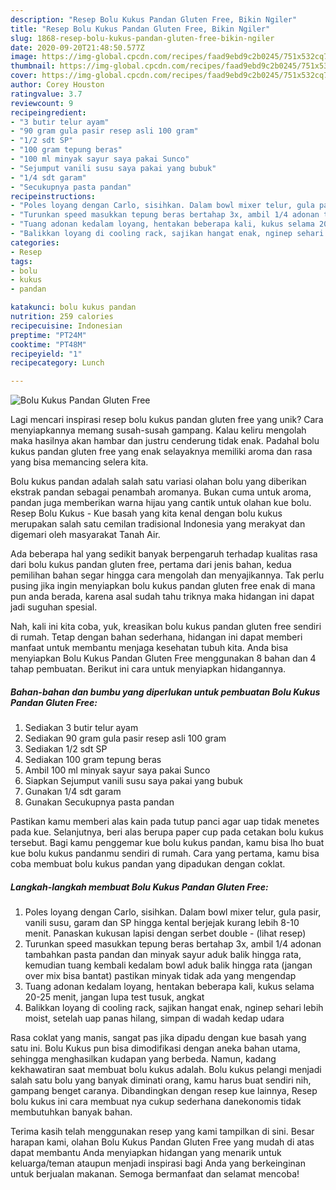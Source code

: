 ```yaml
---
description: "Resep Bolu Kukus Pandan Gluten Free, Bikin Ngiler"
title: "Resep Bolu Kukus Pandan Gluten Free, Bikin Ngiler"
slug: 1868-resep-bolu-kukus-pandan-gluten-free-bikin-ngiler
date: 2020-09-20T21:48:50.577Z
image: https://img-global.cpcdn.com/recipes/faad9ebd9c2b0245/751x532cq70/bolu-kukus-pandan-gluten-free-foto-resep-utama.jpg
thumbnail: https://img-global.cpcdn.com/recipes/faad9ebd9c2b0245/751x532cq70/bolu-kukus-pandan-gluten-free-foto-resep-utama.jpg
cover: https://img-global.cpcdn.com/recipes/faad9ebd9c2b0245/751x532cq70/bolu-kukus-pandan-gluten-free-foto-resep-utama.jpg
author: Corey Houston
ratingvalue: 3.7
reviewcount: 9
recipeingredient:
- "3 butir telur ayam"
- "90 gram gula pasir resep asli 100 gram"
- "1/2 sdt SP"
- "100 gram tepung beras"
- "100 ml minyak sayur saya pakai Sunco"
- "Sejumput vanili susu saya pakai yang bubuk"
- "1/4 sdt garam"
- "Secukupnya pasta pandan"
recipeinstructions:
- "Poles loyang dengan Carlo, sisihkan. Dalam bowl mixer telur, gula pasir, vanili susu, garam dan SP hingga kental berjejak kurang lebih 8-10 menit. Panaskan kukusan lapisi dengan serbet double             (lihat resep)"
- "Turunkan speed masukkan tepung beras bertahap 3x, ambil 1/4 adonan tambahkan pasta pandan dan minyak sayur aduk balik hingga rata, kemudian tuang kembali kedalam bowl aduk balik hingga rata (jangan over mix bisa bantat) pastikan minyak tidak ada yang mengendap"
- "Tuang adonan kedalam loyang, hentakan beberapa kali, kukus selama 20-25 menit, jangan lupa test tusuk, angkat"
- "Balikkan loyang di cooling rack, sajikan hangat enak, nginep sehari lebih moist, setelah uap panas hilang, simpan di wadah kedap udara"
categories:
- Resep
tags:
- bolu
- kukus
- pandan

katakunci: bolu kukus pandan 
nutrition: 259 calories
recipecuisine: Indonesian
preptime: "PT24M"
cooktime: "PT48M"
recipeyield: "1"
recipecategory: Lunch

---
```



![Bolu Kukus Pandan Gluten Free](https://img-global.cpcdn.com/recipes/faad9ebd9c2b0245/751x532cq70/bolu-kukus-pandan-gluten-free-foto-resep-utama.jpg)

Lagi mencari inspirasi resep bolu kukus pandan gluten free yang unik? Cara menyiapkannya memang susah-susah gampang. Kalau keliru mengolah maka hasilnya akan hambar dan justru cenderung tidak enak. Padahal bolu kukus pandan gluten free yang enak selayaknya memiliki aroma dan rasa yang bisa memancing selera kita.

Bolu kukus pandan adalah salah satu variasi olahan bolu yang diberikan ekstrak pandan sebagai penambah aromanya. Bukan cuma untuk aroma, pandan juga memberikan warna hijau yang cantik untuk olahan kue bolu. Resep Bolu Kukus - Kue basah yang kita kenal dengan bolu kukus merupakan salah satu cemilan tradisional Indonesia yang merakyat dan digemari oleh masyarakat Tanah Air.

Ada beberapa hal yang sedikit banyak berpengaruh terhadap kualitas rasa dari bolu kukus pandan gluten free, pertama dari jenis bahan, kedua pemilihan bahan segar hingga cara mengolah dan menyajikannya. Tak perlu pusing jika ingin menyiapkan bolu kukus pandan gluten free enak di mana pun anda berada, karena asal sudah tahu triknya maka hidangan ini dapat jadi suguhan spesial.


Nah, kali ini kita coba, yuk, kreasikan bolu kukus pandan gluten free sendiri di rumah. Tetap dengan bahan sederhana, hidangan ini dapat memberi manfaat untuk membantu menjaga kesehatan tubuh kita. Anda bisa menyiapkan Bolu Kukus Pandan Gluten Free menggunakan 8 bahan dan 4 tahap pembuatan. Berikut ini cara untuk menyiapkan hidangannya.

<!--inarticleads1-->

##### Bahan-bahan dan bumbu yang diperlukan untuk pembuatan Bolu Kukus Pandan Gluten Free:

1. Sediakan 3 butir telur ayam
1. Sediakan 90 gram gula pasir resep asli 100 gram
1. Sediakan 1/2 sdt SP
1. Sediakan 100 gram tepung beras
1. Ambil 100 ml minyak sayur saya pakai Sunco
1. Siapkan Sejumput vanili susu saya pakai yang bubuk
1. Gunakan 1/4 sdt garam
1. Gunakan Secukupnya pasta pandan


Pastikan kamu memberi alas kain pada tutup panci agar uap tidak menetes pada kue. Selanjutnya, beri alas berupa paper cup pada cetakan bolu kukus tersebut. Bagi kamu penggemar kue bolu kukus pandan, kamu bisa lho buat kue bolu kukus pandanmu sendiri di rumah. Cara yang pertama, kamu bisa coba membuat bolu kukus pandan yang dipadukan dengan coklat. 

<!--inarticleads2-->

##### Langkah-langkah membuat Bolu Kukus Pandan Gluten Free:

1. Poles loyang dengan Carlo, sisihkan. Dalam bowl mixer telur, gula pasir, vanili susu, garam dan SP hingga kental berjejak kurang lebih 8-10 menit. Panaskan kukusan lapisi dengan serbet double -             (lihat resep)
1. Turunkan speed masukkan tepung beras bertahap 3x, ambil 1/4 adonan tambahkan pasta pandan dan minyak sayur aduk balik hingga rata, kemudian tuang kembali kedalam bowl aduk balik hingga rata (jangan over mix bisa bantat) pastikan minyak tidak ada yang mengendap
1. Tuang adonan kedalam loyang, hentakan beberapa kali, kukus selama 20-25 menit, jangan lupa test tusuk, angkat
1. Balikkan loyang di cooling rack, sajikan hangat enak, nginep sehari lebih moist, setelah uap panas hilang, simpan di wadah kedap udara


Rasa coklat yang manis, sangat pas jika dipadu dengan kue basah yang satu ini. Bolu Kukus pun bisa dimodifikasi dengan aneka bahan utama, sehingga menghasilkan kudapan yang berbeda. Namun, kadang kekhawatiran saat membuat bolu kukus adalah. Bolu kukus pelangi menjadi salah satu bolu yang banyak diminati orang, kamu harus buat sendiri nih, gampang benget caranya. Dibandingkan dengan resep kue lainnya, Resep bolu kukus ini cara membuat nya cukup sederhana danekonomis tidak membutuhkan banyak bahan. 

Terima kasih telah menggunakan resep yang kami tampilkan di sini. Besar harapan kami, olahan Bolu Kukus Pandan Gluten Free yang mudah di atas dapat membantu Anda menyiapkan hidangan yang menarik untuk keluarga/teman ataupun menjadi inspirasi bagi Anda yang berkeinginan untuk berjualan makanan. Semoga bermanfaat dan selamat mencoba!
